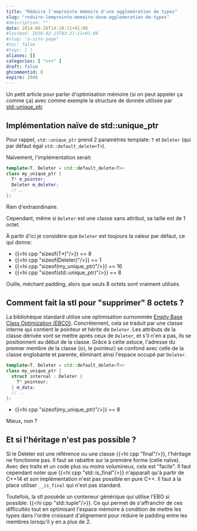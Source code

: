 ```yaml
---
title: "Réduire l'empreinte mémoire d'une agglomération de types"
slug: "reduire-lempreinte-memoire-dune-agglomeration-de-types"
#description: ""
date: 2014-06-28T14:10:11+01:00
#lastmod: 2018-02-13T03:37:11+01:00
#slug: "a-site-page"
#toc: false
#tags: [ ]
aliases: []
categories: [ "c++" ]
draft: false
ghcommentid: 0
expire: 2048
---
```


Un petit article pour parler d'optimisation mémoire (si on peut appeler ça comme ça) avec comme exemple la structure de donnée utilisée par [std::unique_ptr](http://en.cppreference.com/w/cpp/memory/unique_ptr).

## Implémentation naïve de std::unique_ptr

Pour rappel, `std::unique_ptr` prend 2 paramètres template: `T` et `Deleter` (qui par défaut égal `std::default_delete<T>`).

Naïvement, l'implémentation serait:

```cpp
template<T, Deleter = std::default_delete<T>>
class my_unique_ptr {
  T* m_pointer;
  Deleter m_deleter;
  // …
};
```

Rien d'extraordinaire.

Cependant, même si `Deleter` est une classe sans attribut, sa taille est de 1 octet.

À partir d'ici je considère que `Deleter` est toujours la valeur par défaut, ce qui donne:

- {{<hi cpp "sizeof(T*)"/>}} == 8
- {{<hi cpp "sizeof(Deleter)"/>}} == 1
- {{<hi cpp "sizeof(my_unique_ptr<T>)"/>}} == 16
- {{<hi cpp "sizeof(std::unique_ptr<T>)"/>}} == 8

Ouille, méchant padding, alors que seuls 8 octets sont vraiment utilisés.

## Comment fait la stl pour "supprimer" 8 octets ?

La bibliohèque standard utilise une optimisation surnommée [Empty Base Class Optimization (EBCO)](http://en.cppreference.com/w/cpp/language/ebo).
Concrètement, cela se traduit par une classe interne qui contient le pointeur et hérite de `Deleter`. Les attributs de la classe dérivée vont se mettre après ceux de `Deleter`, et s'il n'en a pas, ils se positionnent au début de la classe. Grâce à cette astuce, l'adresse du premier membre de la classe (ici, le pointeur) se confond avec celle de la classe englobante et parente, éliminant ainsi l'espace occupé par `Deleter`.

```cpp
template<T, Deleter = std::default_delete<T>>
class my_unique_ptr {
  struct internal : Deleter {
    T* pointeur;
  } m_data;
  // ...
};
```

- {{<hi cpp "sizeof(my_unique_ptr<T>)"/>}} == 8

Mieux, non ?

## Et si l'héritage n'est pas possible ?

Si le Deleter est une référence ou une classe {{<hi cpp "final"/>}}, l'héritage ne fonctionne pas. Il faut se rabattre sur la première forme (celle naïve).
Avec des traits et un code plus ou moins volumineux, cela est "facile".
Il faut cependant noter que {{<hi cpp "std::is_final"/>}} n'apparaît qu'à partir de C++14 et son implémentation n'est pas possible en pure C++.
Il faut à la place utiliser `__is_final` qui n'est pas standard.

Toutefois, la stl possède un conteneur générique qui utilise l'EBO si possible: {{<hi cpp "std::tuple"/>}}. Ce qui permet de s'affranchir de ces difficultés tout en optimisant l'espace mémoire à condition de mettre les types dans l'ordre croissant d'alignement pour réduire le padding entre les membres lorsqu'il y en a plus de 2.
